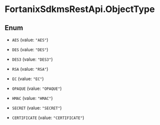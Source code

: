 # FortanixSdkmsRestApi.ObjectType

## Enum


* `AES` (value: `"AES"`)

* `DES` (value: `"DES"`)

* `DES3` (value: `"DES3"`)

* `RSA` (value: `"RSA"`)

* `EC` (value: `"EC"`)

* `OPAQUE` (value: `"OPAQUE"`)

* `HMAC` (value: `"HMAC"`)

* `SECRET` (value: `"SECRET"`)

* `CERTIFICATE` (value: `"CERTIFICATE"`)


